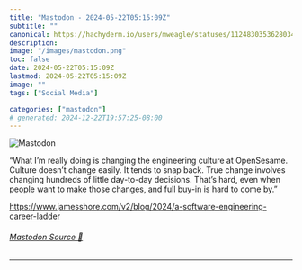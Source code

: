 ```yaml
---
title: "Mastodon - 2024-05-22T05:15:09Z"
subtitle: ""
canonical: https://hachyderm.io/users/mweagle/statuses/112483035362803463
description:
image: "/images/mastodon.png"
toc: false
date: 2024-05-22T05:15:09Z
lastmod: 2024-05-22T05:15:09Z
image: ""
tags: ["Social Media"]

categories: ["mastodon"]
# generated: 2024-12-22T19:57:25-08:00
---
```

![Mastodon](/images/mastodon.png)

<p>“What I’m really doing is changing the engineering culture at OpenSesame. Culture doesn’t change easily. It tends to snap back. True change involves changing hundreds of little day-to-day decisions. That’s hard, even when people want to make those changes, and full buy-in is hard to come by.”</p><p><a href="https://www.jamesshore.com/v2/blog/2024/a-software-engineering-career-ladder" target="_blank" rel="nofollow noopener noreferrer" translate="no"><span class="invisible">https://www.</span><span class="ellipsis">jamesshore.com/v2/blog/2024/a-</span><span class="invisible">software-engineering-career-ladder</span></a></p>


###### [Mastodon Source 🐘](https://hachyderm.io/@mweagle/112483035362803463)

___

